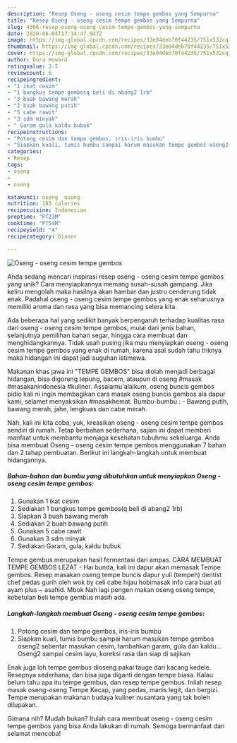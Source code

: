 ```yaml
---
description: "Resep Oseng - oseng cesim tempe gembos yang Sempurna"
title: "Resep Oseng - oseng cesim tempe gembos yang Sempurna"
slug: 4306-resep-oseng-oseng-cesim-tempe-gembos-yang-sempurna
date: 2020-06-04T17:34:47.947Z
image: https://img-global.cpcdn.com/recipes/33e04deb70f44235/751x532cq70/oseng-oseng-cesim-tempe-gembos-foto-resep-utama.jpg
thumbnail: https://img-global.cpcdn.com/recipes/33e04deb70f44235/751x532cq70/oseng-oseng-cesim-tempe-gembos-foto-resep-utama.jpg
cover: https://img-global.cpcdn.com/recipes/33e04deb70f44235/751x532cq70/oseng-oseng-cesim-tempe-gembos-foto-resep-utama.jpg
author: Dora Howard
ratingvalue: 3.5
reviewcount: 6
recipeingredient:
- "1 ikat cesim"
- "1 bungkus tempe gembosq beli di abang2 1rb"
- "3 buah bawang merah"
- "2 buah bawang putih"
- "5 cabe rawit"
- "3 sdm minyak"
- " Garam gula kaldu bubuk"
recipeinstructions:
- "Potong cesim dan tempe gembos, iris-iris bumbu"
- "Siapkan kuali, tumis bumbu sampai harum masukan tempe gembos oseng2 sebentar masukan cesim, tambahkan garam, gula dan kaldu... Oseng2 sampai cesim layu, koreksi rasa dan siap di sajikan"
categories:
- Resep
tags:
- oseng
- 
- oseng

katakunci: oseng  oseng 
nutrition: 183 calories
recipecuisine: Indonesian
preptime: "PT23M"
cooktime: "PT54M"
recipeyield: "4"
recipecategory: Dinner

---
```



![Oseng - oseng cesim tempe gembos](https://img-global.cpcdn.com/recipes/33e04deb70f44235/751x532cq70/oseng-oseng-cesim-tempe-gembos-foto-resep-utama.jpg)

Anda sedang mencari inspirasi resep oseng - oseng cesim tempe gembos yang unik? Cara menyiapkannya memang susah-susah gampang. Jika keliru mengolah maka hasilnya akan hambar dan justru cenderung tidak enak. Padahal oseng - oseng cesim tempe gembos yang enak seharusnya memiliki aroma dan rasa yang bisa memancing selera kita.

Ada beberapa hal yang sedikit banyak berpengaruh terhadap kualitas rasa dari oseng - oseng cesim tempe gembos, mulai dari jenis bahan, selanjutnya pemilihan bahan segar, hingga cara membuat dan menghidangkannya. Tidak usah pusing jika mau menyiapkan oseng - oseng cesim tempe gembos yang enak di rumah, karena asal sudah tahu triknya maka hidangan ini dapat jadi suguhan istimewa.

Makanan khas jawa ini &#34;TEMPE GEMBOS&#34; bisa diolah menjadi berbagai hidangan, bisa digoreng tepung, bacem, ataupun di oseng #masak #masakanindonesia #kuliner. Assalamu&#39;alaikum, oseng buncis gembos pidio kali ni ingin membagikan cara masak oseng buncis gembos ala dapur kami, selamet menyaksikan #masakhemat. Bumbu-bumbu : - Bawang putih, bawang merah, jahe, lengkuas dan cabe merah.


Nah, kali ini kita coba, yuk, kreasikan oseng - oseng cesim tempe gembos sendiri di rumah. Tetap berbahan sederhana, sajian ini dapat memberi manfaat untuk membantu menjaga kesehatan tubuhmu sekeluarga. Anda bisa membuat Oseng - oseng cesim tempe gembos menggunakan 7 bahan dan 2 tahap pembuatan. Berikut ini langkah-langkah untuk membuat hidangannya.

<!--inarticleads1-->

##### Bahan-bahan dan bumbu yang dibutuhkan untuk menyiapkan Oseng - oseng cesim tempe gembos:

1. Gunakan 1 ikat cesim
1. Sediakan 1 bungkus tempe gembos(q beli di abang2 1rb)
1. Siapkan 3 buah bawang merah
1. Sediakan 2 buah bawang putih
1. Gunakan 5 cabe rawit
1. Gunakan 3 sdm minyak
1. Sediakan  Garam, gula, kaldu bubuk


Tempe gembus merupakan hasil fermentasi dari ampas. CARA MEMBUAT TEMPE GEMBOS LEZAT - Hai bunda, kali ini dapur akan memasak Tempe gembos. Resep masakan oseng tempe buncis dapur yuli (tempeh) dentist chef pedas gurih oleh wok by celi cabe hijau hobimasak info cara buat ati ayam plus ~ asahid. Mbok Nah lagi pengen makan oseng oseng tempe, kebetulan beli tempe gembus masih ada. 

<!--inarticleads2-->

##### Langkah-langkah membuat Oseng - oseng cesim tempe gembos:

1. Potong cesim dan tempe gembos, iris-iris bumbu
1. Siapkan kuali, tumis bumbu sampai harum masukan tempe gembos oseng2 sebentar masukan cesim, tambahkan garam, gula dan kaldu... Oseng2 sampai cesim layu, koreksi rasa dan siap di sajikan


Enak juga loh tempe gembus dioseng pakai tauge dari kacang kedele. Resepnya sederhana, dan bisa juga diganti dengan tempe biasa. Kalau belum tahu apa itu tempe gembus, dan resep tempe gembus. Inilah resep masak oseng-oseng Tempe Kecap, yang pedas, manis legit, dan bergizi. Tempe merupakan makanan budaya kuliner nusantara yang tak boleh dilupakan. 

Gimana nih? Mudah bukan? Itulah cara membuat oseng - oseng cesim tempe gembos yang bisa Anda lakukan di rumah. Semoga bermanfaat dan selamat mencoba!
